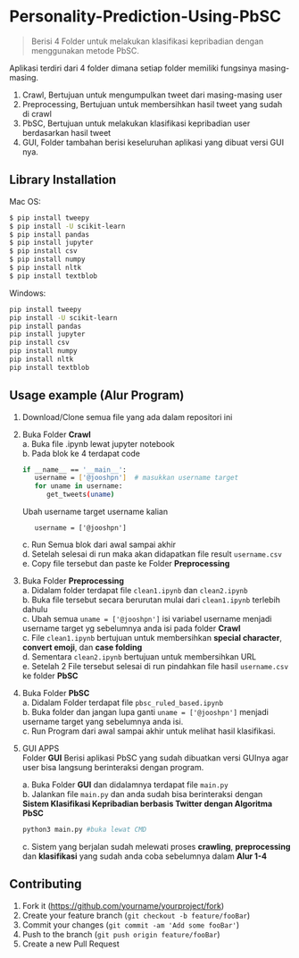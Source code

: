 # Personality-Prediction-Using-PbSC

> Berisi 4 Folder untuk melakukan klasifikasi kepribadian dengan menggunakan metode PbSC.

Aplikasi terdiri dari 4 folder dimana setiap folder memiliki fungsinya masing-masing.
1. Crawl, Bertujuan untuk mengumpulkan tweet dari masing-masing user
2. Preprocessing, Bertujuan untuk membersihkan hasil tweet yang sudah di crawl
3. PbSC, Bertujuan untuk melakukan klasifikasi kepribadian user berdasarkan hasil tweet
4. GUI, Folder tambahan berisi keseluruhan aplikasi yang dibuat versi GUI nya.

## Library Installation

Mac OS:

```sh
$ pip install tweepy
$ pip install -U scikit-learn
$ pip install pandas
$ pip install jupyter
$ pip install csv
$ pip install numpy
$ pip install nltk
$ pip install textblob
```

Windows:

```sh
pip install tweepy
pip install -U scikit-learn
pip install pandas
pip install jupyter
pip install csv
pip install numpy
pip install nltk
pip install textblob
```

## Usage example (Alur Program)

1. Download/Clone semua file yang ada dalam repositori ini  

2. Buka Folder __Crawl__  
   a. Buka file .ipynb lewat jupyter notebook    
   b. Pada blok ke 4 terdapat code  
   ```sh
   if __name__ == '__main__':
      username = ['@jooshpn']  # masukkan username target
      for uname in username:
         get_tweets(uname)
   ```
   Ubah username target username kalian    
   ```
      username = ['@jooshpn'] 
   ``` 
   c. Run Semua blok dari awal sampai akhir  
   d. Setelah selesai di run maka akan didapatkan file result ```username.csv```  
   e. Copy file tersebut dan paste ke Folder __Preprocessing__  
   
3. Buka Folder __Preprocessing__  
   a. Didalam folder terdapat file ```clean1.ipynb``` dan ```clean2.ipynb```  
   b. Buka file tersebut secara berurutan mulai dari ```clean1.ipynb``` terlebih dahulu   
   c. Ubah semua ```uname = ['@jooshpn']``` isi variabel username menjadi username target yg sebelumnya anda isi pada folder __Crawl__   
   c. File ```clean1.ipynb``` bertujuan untuk membersihkan __special character__, __convert emoji__, dan __case folding__  
   d. Sementara ```clean2.ipynb``` bertujuan untuk membersihkan URL  
   e. Setelah 2 File tersebut selesai di run pindahkan file hasil ```username.csv``` ke folder __PbSC__  
   
4. Buka Folder __PbSC__  
   a. Didalam Folder terdapat file ```pbsc_ruled_based.ipynb```  
   b. Buka folder dan jangan lupa ganti ```uname = ['@jooshpn']``` menjadi username target yang sebelumnya anda isi.  
   c. Run Program dari awal sampai akhir untuk melihat hasil klasifikasi.  
   
5. GUI APPS  
   Folder __GUI__ Berisi aplikasi PbSC yang sudah dibuatkan versi GUInya agar user bisa langsung berinteraksi dengan program.  
   
   a. Buka Folder __GUI__ dan didalamnya terdapat file ```main.py```  
   b. Jalankan file ```main.py``` dan anda sudah bisa berinteraksi dengan __Sistem Klasifikasi Kepribadian berbasis Twitter dengan Algoritma PbSC__    
      ```sh
      python3 main.py #buka lewat CMD
      ```
   c. Sistem yang berjalan sudah melewati proses __crawling__, __preprocessing__ dan __klasifikasi__ yang sudah anda coba sebelumnya dalam __Alur 1-4__
   
   
## Contributing

1. Fork it (<https://github.com/yourname/yourproject/fork>)
2. Create your feature branch (`git checkout -b feature/fooBar`)
3. Commit your changes (`git commit -am 'Add some fooBar'`)
4. Push to the branch (`git push origin feature/fooBar`)
5. Create a new Pull Request


